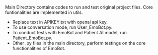Main Directory contains codes to run and test original project files. Core funtionalities are implemented in utils.

- Replace text in APIKEY.txt with openai api key.
- To use conversation mode, run User_EmoBot.py.
- To conduct tests with EmoBot and Patient AI model, run Patient_EmoBot.py.
- Other .py files in the main directory, perform testings on the core functionalities of EmoBot.


